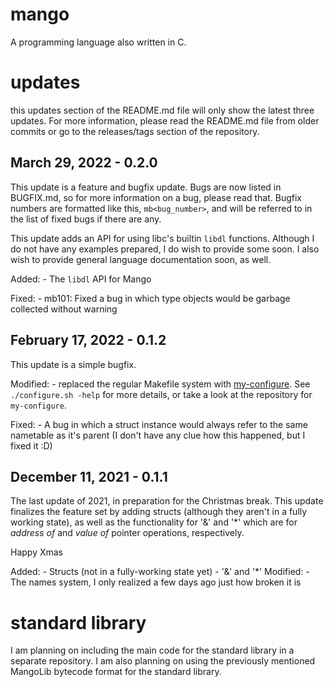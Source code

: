 # mango
A programming language also written in C.

# updates
this updates section of the README.md file will only show the latest three updates. For more information, please read the README.md file from older commits or go to the releases/tags section of the repository.

## March 29, 2022 - 0.2.0
This update is a feature and bugfix update. Bugs are now listed in BUGFIX.md, so for more information on a bug, please read that. Bugfix numbers are formatted like this, `mb<bug_number>`, and will be referred to in the list of fixed bugs if there are any.

This update adds an API for using libc's builtin `libdl` functions. Although I do not have any examples prepared, I do wish to provide some soon. I also wish to provide general language documentation soon, as well.

Added:
	- The `libdl` API for Mango

Fixed:
	- mb101: Fixed a bug in which type objects would be garbage collected without warning

## February 17, 2022 - 0.1.2
This update is a simple bugfix.

Modified:
	- replaced the regular Makefile system with [my-configure](https://github.com/Pixelthegreat/my-configure). See `./configure.sh -help` for more details, or take a look at the repository for `my-configure`.

Fixed:
	- A bug in which a struct instance would always refer to the same nametable as it's parent (I don't have any clue how this happened, but I fixed it :D)

## December 11, 2021 - 0.1.1
The last update of 2021, in preparation for the Christmas break. This update finalizes the feature set by adding structs (although they aren't in a fully working state), as well as the functionality for '&' and '\*' which are for *address of* and *value of* pointer operations, respectively.

Happy Xmas

Added:
	- Structs (not in a fully-working state yet)
	- '&' and '\*'
Modified:
	- The names system, I only realized a few days ago just how broken it is

# standard library

I am planning on including the main code for the standard library in a separate repository. I am also planning on using the previously mentioned MangoLib bytecode format for the standard library.
